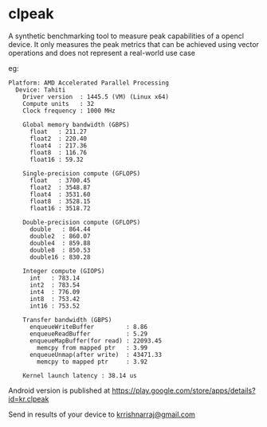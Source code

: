 clpeak
======

A synthetic benchmarking tool to measure peak capabilities of a opencl device. It only measures the peak metrics that can be achieved using vector operations and does not represent a real-world use case


eg:

    Platform: AMD Accelerated Parallel Processing
      Device: Tahiti
        Driver version  : 1445.5 (VM) (Linux x64)
        Compute units   : 32
        Clock frequency : 1000 MHz

        Global memory bandwidth (GBPS)
          float   : 211.27
          float2  : 220.40
          float4  : 217.36
          float8  : 116.76
          float16 : 59.32

        Single-precision compute (GFLOPS)
          float   : 3700.45
          float2  : 3548.87
          float4  : 3531.60
          float8  : 3528.15
          float16 : 3518.72

        Double-precision compute (GFLOPS)
          double   : 864.44
          double2  : 860.07
          double4  : 859.88
          double8  : 850.53
          double16 : 830.28

        Integer compute (GIOPS)
          int   : 783.14
          int2  : 783.54
          int4  : 776.09
          int8  : 753.42
          int16 : 753.52

        Transfer bandwidth (GBPS)
          enqueueWriteBuffer         : 8.86
          enqueueReadBuffer          : 5.29
          enqueueMapBuffer(for read) : 22093.45
            memcpy from mapped ptr   : 3.99
          enqueueUnmap(after write)  : 43471.33
            memcpy to mapped ptr     : 3.92

        Kernel launch latency : 38.14 us


Android version is published at https://play.google.com/store/apps/details?id=kr.clpeak


Send in results of your device to krrishnarraj@gmail.com
